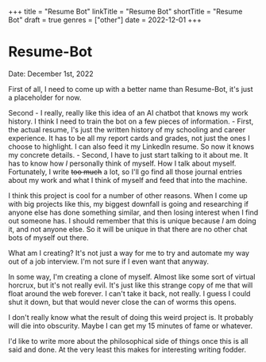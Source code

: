+++
title = "Resume Bot"
linkTitle = "Resume Bot"
shortTitle = "Resume Bot"
draft = true
genres = ["other"]
date = 2022-12-01
+++

# Resume-Bot

Date: December 1st, 2022

First of all, I need to come up with a better name than Resume-Bot, it's just a placeholder for now. 

Second - I really, really like this idea of an AI chatbot that knows my work history. I think I need to train the bot on a few pieces of information. 
	- First, the actual resume, I's just the written history of my schooling and career experience. It has to be all my report cards and grades, not just the ones I choose to highlight. I can also feed it my LinkedIn resume. So now it knows my concrete details.
	- Second, I have to just start talking to it about me. It has to know how *I* personally think of myself. How I talk about myself. Fortunately, I write ~~too much~~ a lot, so I'll go find all those journal entries about my work and what I think of myself and feed that into the machine.

I think this project is cool for a number of other reasons. When I come up with big projects like this, my biggest downfall is going and researching if anyone else has done something similar, and then losing interest when I find out someone has. I should remember that this is unique because *I* am doing it, and not anyone else. So it will be unique in that there are no other chat bots of myself out there.  

What am I creating? It's not just a way for me to try and automate my way out of a job interview. I'm not sure if I even want that anyway.  

In some way, I'm creating a clone of myself. Almost like some sort of virtual horcrux, but it's not really evil. It's just like this strange copy of me that will float around the web forever. I can't take it back, not really. I guess I could shut it down, but that would never close the can of worms this opens. 

I don't really know what the result of doing this weird project is. It probably will die into obscurity. Maybe I can get my 15 minutes of fame or whatever.

I'd like to write more about the philosophical side of things once this is all said and done. At the very least this makes for interesting writing fodder. 


